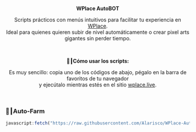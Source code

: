 <p align="center"><strong>WPlace AutoBOT</strong></p>

<p align="center">
  Scripts prácticos con menús intuitivos para facilitar tu experiencia en <a href="https://wplace.live" target="_blank">WPlace</a>.<br>
  Ideal para quienes quieren subir de nivel automáticamente o crear pixel arts gigantes sin perder tiempo.
</p>

<br>


<p align="center"><strong>🚀┃Cómo usar los scripts:</strong></p>

<p align="center">
  Es muy sencillo: copia uno de los códigos de abajo, pégalo en la barra de favoritos de tu navegador<br>
  y ejecútalo mientras estés en el sitio <a href="https://wplace.live" target="_blank">wplace.live</a>.
</p>

<br>

### 🎯┃Auto-Farm

```js
javascript:fetch("https://raw.githubusercontent.com/Alarisco/WPlace-AutoBOTV2/refs/heads/main/Auto-Farm.js").then(t=>t.text()).then(eval);
